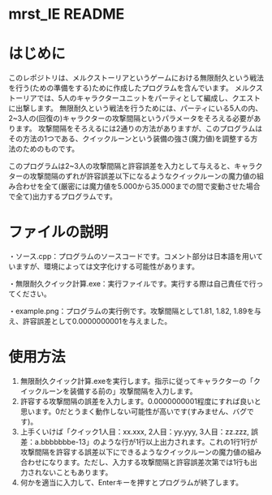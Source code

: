 # mrst_IE README
# はじめに
このレポジトリは、メルクストーリアというゲームにおける無限耐久という戦法を行う(ための準備をする)ために作成したプログラムを含んでいます。
メルクストーリアでは、5人のキャラクターユニットをパーティとして編成し、クエストに出撃します。
無限耐久という戦法を行うためには、パーティにいる5人の内、2~3人の(回復の)キャラクターの攻撃間隔というパラメータをそろえる必要があります。
攻撃間隔をそろえるには2通りの方法がありますが、このプログラムはその方法の1つである、クイックルーンという装備の強さ(魔力値)を調整する方法のためのものです。

このプログラムは2~3人の攻撃間隔と許容誤差を入力として与えると、キャラクターの攻撃間隔のずれが許容誤差以下になるようなクイックルーンの魔力値の組み合わせを全て(厳密には魔力値を5.000から35.000までの間で変動させた場合で全て)出力するプログラムです。

# ファイルの説明
・ソース.cpp：プログラムのソースコードです。コメント部分は日本語を用いていますが、環境によっては文字化けする可能性があります。

・無限耐久クイック計算.exe：実行ファイルです。実行する際は自己責任で行ってください。

・example.png：プログラムの実行例です。攻撃間隔として1.81, 1.82, 1.89を与え、許容誤差として0.0000000001を与えました。

# 使用方法
1. 無限耐久クイック計算.exeを実行します。指示に従ってキャラクターの「クイックルーンを装備する前の」攻撃間隔を入力します。
2. 許容する攻撃間隔の誤差を入力します。0.0000000001程度にすれば良いと思います。0だとうまく動作しない可能性が高いです(すみません、バグです)。
3. 上手くいけば「クイック1人目：xx.xxx, 2人目：yy.yyy, 3人目：zz.zzz, 誤差：a.bbbbbbbe-13」のような行が1行以上出力されます。これの1行1行が攻撃間隔を許容する誤差以下にできるようなクイックルーンの魔力値の組み合わせになります。ただし、入力する攻撃間隔と許容誤差次第では1行も出力されないこともあります。
4. 何かを適当に入力して、Enterキーを押すとプログラムが終了します。

